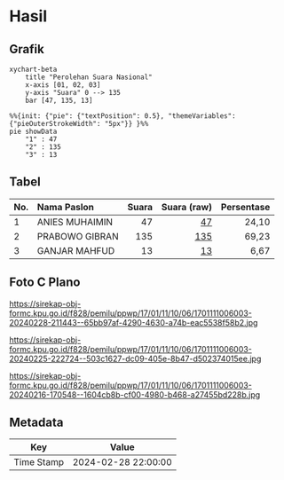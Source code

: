 # Hasil

## Grafik

```mermaid
xychart-beta
    title "Perolehan Suara Nasional"
    x-axis [01, 02, 03]
    y-axis "Suara" 0 --> 135
    bar [47, 135, 13]
```

```mermaid
%%{init: {"pie": {"textPosition": 0.5}, "themeVariables": {"pieOuterStrokeWidth": "5px"}} }%%
pie showData
    "1" : 47
    "2" : 135
    "3" : 13
```

## Tabel

| No. | Nama Paslon    | Suara | Suara (raw) | Persentase |
|:--- |:-------------- | -----:| -----------:| ----------:|
| 1   | ANIES MUHAIMIN | 47    | [47][p-1]   | 24,10      |
| 2   | PRABOWO GIBRAN | 135   | [135][p-2]  | 69,23      |
| 3   | GANJAR MAHFUD  | 13    | [13][p-3]   | 6,67       |


[p-1]: https://github.com/gigit-pemilu/pemilu-2024/blob/main/pilpres/hitung-suara/sub/17-bengkulu/sub/01-bengkulu-selatan/sub/11-pasar-manna/sub/1006-gunung-mesir/sub/003-tps/sub/paslon-1.txt
[p-2]: https://github.com/gigit-pemilu/pemilu-2024/blob/main/pilpres/hitung-suara/sub/17-bengkulu/sub/01-bengkulu-selatan/sub/11-pasar-manna/sub/1006-gunung-mesir/sub/003-tps/sub/paslon-2.txt
[p-3]: https://github.com/gigit-pemilu/pemilu-2024/blob/main/pilpres/hitung-suara/sub/17-bengkulu/sub/01-bengkulu-selatan/sub/11-pasar-manna/sub/1006-gunung-mesir/sub/003-tps/sub/paslon-3.txt

## Foto C Plano

https://sirekap-obj-formc.kpu.go.id/f828/pemilu/ppwp/17/01/11/10/06/1701111006003-20240228-211443--65bb97af-4290-4630-a74b-eac5538f58b2.jpg

https://sirekap-obj-formc.kpu.go.id/f828/pemilu/ppwp/17/01/11/10/06/1701111006003-20240225-222724--503c1627-dc09-405e-8b47-d502374015ee.jpg

https://sirekap-obj-formc.kpu.go.id/f828/pemilu/ppwp/17/01/11/10/06/1701111006003-20240216-170548--1604cb8b-cf00-4980-b468-a27455bd228b.jpg


## Metadata

| Key        | Value               |
| ---------- | ------------------- |
| Time Stamp | 2024-02-28 22:00:00 |



